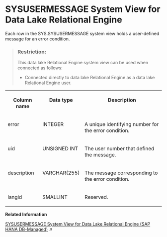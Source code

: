 <!-- loio3beb0a2a6c5f10149b6a8464d96325f5 -->

# SYSUSERMESSAGE System View for Data Lake Relational Engine

Each row in the SYS.SYSUSERMESSAGE system view holds a user-defined message for an error condition.



> ### Restriction:  
> This data lake Relational Engine system view can be used when connected as follows:
> 
> -   Connected directly to data lake Relational Engine as a data lake Relational Engine user.




<table>
<tr>
<th valign="top">

Column name



</th>
<th valign="top">

Data type



</th>
<th valign="top">

Description



</th>
</tr>
<tr>
<td valign="top">

error



</td>
<td valign="top">

INTEGER



</td>
<td valign="top">

A unique identifying number for the error condition.



</td>
</tr>
<tr>
<td valign="top">

uid



</td>
<td valign="top">

UNSIGNED INT



</td>
<td valign="top">

The user number that defined the message.



</td>
</tr>
<tr>
<td valign="top">

description



</td>
<td valign="top">

VARCHAR\(255\)



</td>
<td valign="top">

The message corresponding to the error condition.



</td>
</tr>
<tr>
<td valign="top">

langid



</td>
<td valign="top">

SMALLINT



</td>
<td valign="top">

Reserved.



</td>
</tr>
</table>

**Related Information**  


[SYSUSERMESSAGE System View for Data Lake Relational Engine (SAP HANA DB-Managed)](https://help.sap.com/viewer/a898e08b84f21015969fa437e89860c8/2023_2_QRC/en-US/96ce66486fbf4da3a705c8daa1dbc85f.html "Each row in the SYS.SYSUSERMESSAGE system view holds a user-defined message for an error condition.") :arrow_upper_right:


